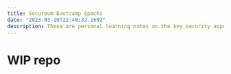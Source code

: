 ```yaml
---
title: Secureum Bootcamp Epochs
date: "2023-03-20T22:40:32.169Z"
description: These are personal learning notes on the key security aspects to tackle on each RACE epoch.
---
```



# WIP repo

